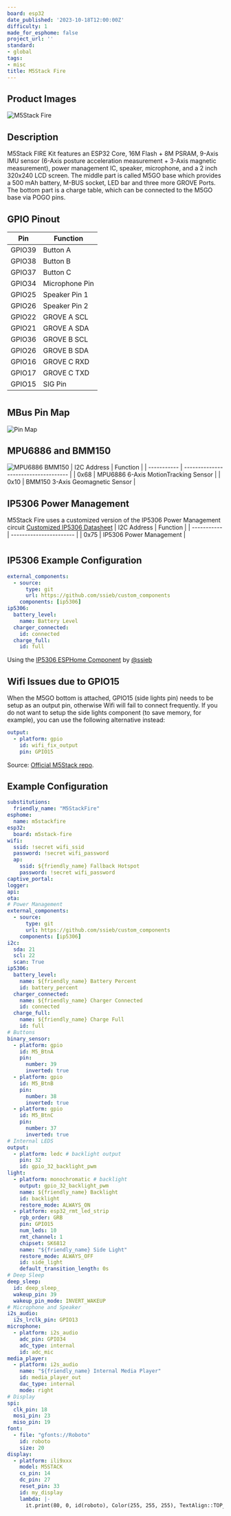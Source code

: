 ```yaml
---
board: esp32
date_published: '2023-10-18T12:00:00Z'
difficulty: 1
made_for_esphome: false
project_url: ''
standard:
- global
tags:
- misc
title: M5Stack Fire
---
```


## Product Images

![M5Stack Fire](M5StackFire.webp "M5Stack Fire")

## Description

M5Stack FIRE Kit features an ESP32 Core, 16M Flash + 8M PSRAM, 9-Axis IMU sensor (6-Axis posture acceleration measurement + 3-Axis magnetic measurement), power management IC, speaker, microphone, and a 2 inch 320x240 LCD screen. The middle part is called M5GO base which provides a 500 mAh battery, M-BUS socket, LED bar and three more GROVE Ports. The bottom part is a charge table, which can be connected to the M5GO base via POGO pins.

## GPIO Pinout

|  Pin   | Function       |
| ------ | -------------- |
| GPIO39 | Button A       |
| GPIO38 | Button B       |
| GPIO37 | Button C       |
| GPIO34 | Microphone Pin |
| GPIO25 | Speaker Pin 1  |
| GPIO26 | Speaker Pin 2  |
| GPIO22 | GROVE A SCL    |
| GPIO21 | GROVE A SDA    |
| GPIO36 | GROVE B SCL    |
| GPIO26 | GROVE B SDA    |
| GPIO16 | GROVE C RXD    |
| GPIO17 | GROVE C TXD    |
| GPIO15 | SIG Pin        |
#

## MBus Pin Map

![Pin Map](core1_mbus.webp "M5Stack Pin Map")

## MPU6886 and BMM150

![MPU6886 BMM150](MPU6886_BMM150.webp "MPU6886 BMM150")
| I2C Address | Function                             |
| ----------- | ------------------------------------ |
| 0x68        | MPU6886 6-Axis MotionTracking Sensor |
| 0x10        | BMM150 3-Axis Geomagnetic Sensor     |

## IP5306 Power Management

M5Stack Fire uses a customized version of the IP5306 Power Management circuit
[Customized IP5306 Datasheet]("https://github.com/m5stack/M5-Schematic/blob/master/Core/IIC_IP5306_REG_V1.4.pdf")
| I2C Address | Function                |
| ----------- | ----------------------- |
| 0x75        | IP5306 Power Management |
#

## IP5306 Example Configuration

```yml
external_components:
  - source:
      type: git
      url: https://github.com/ssieb/custom_components
    components: [ip5306]
ip5306:
  battery_level:
    name: Battery Level
  charger_connected:
    id: connected
  charge_full:
    id: full
```
Using the [IP5306 ESPHome Component]("https://github.com/ssieb/custom_components/tree/master/components/ip5306") by [@ssieb]("https://github.com/ssieb")

## Wifi Issues due to GPIO15

When the M5GO bottom is attached, GPIO15 (side lights pin) needs to be setup as an output pin, otherwise Wifi will fail to connect frequently. If you do not want to setup the side lights component (to save memory, for example), you can use the following alternative instead:
```yml
output:
  - platform: gpio
    id: wifi_fix_output
    pin: GPIO15
```
Source: [Official M5Stack repo](https://github.com/m5stack/M5Unified/blob/d26d2415f409b664631ff066ceeaffd6a753a4ff/src/M5Unified.cpp#L499).

## Example Configuration

```yml
substitutions:
  friendly_name: "M5StackFire"
esphome:
  name: m5stackfire
esp32:
  board: m5stack-fire
wifi:
  ssid: !secret wifi_ssid
  password: !secret wifi_password
  ap:
    ssid: ${friendly_name} Fallback Hotspot
    password: !secret wifi_password
captive_portal:
logger:
api:
ota:
# Power Management
external_components:
  - source:
      type: git
      url: https://github.com/ssieb/custom_components
    components: [ip5306]
i2c:
  sda: 21
  scl: 22
  scan: True
ip5306:
  battery_level:
    name: ${friendly_name} Battery Percent
    id: battery_percent
  charger_connected:
    name: ${friendly_name} Charger Connected
    id: connected
  charge_full:
    name: ${friendly_name} Charge Full
    id: full
# Buttons
binary_sensor:
  - platform: gpio
    id: M5_BtnA
    pin:
      number: 39
      inverted: true
  - platform: gpio
    id: M5_BtnB
    pin:
      number: 38
      inverted: true
  - platform: gpio
    id: M5_BtnC
    pin:
      number: 37
      inverted: true
# Internal LEDS
output:
  - platform: ledc # backlight output
    pin: 32
    id: gpio_32_backlight_pwm
light:
  - platform: monochromatic # backlight
    output: gpio_32_backlight_pwm
    name: ${friendly_name} Backlight
    id: backlight
    restore_mode: ALWAYS_ON
  - platform: esp32_rmt_led_strip
    rgb_order: GRB
    pin: GPIO15
    num_leds: 10
    rmt_channel: 1
    chipset: SK6812
    name: "${friendly_name} Side Light"
    restore_mode: ALWAYS_OFF
    id: side_light
    default_transition_length: 0s
# Deep Sleep
deep_sleep:
  id: deep_sleep_
  wakeup_pin: 39
  wakeup_pin_mode: INVERT_WAKEUP
# Microphone and Speaker
i2s_audio:
  i2s_lrclk_pin: GPIO13
microphone:
  - platform: i2s_audio
    adc_pin: GPIO34
    adc_type: internal
    id: adc_mic
media_player:
  - platform: i2s_audio
    name: "${friendly_name} Internal Media Player"
    id: media_player_out
    dac_type: internal
    mode: right
# Display
spi:
  clk_pin: 18
  mosi_pin: 23
  miso_pin: 19
font:
  - file: "gfonts://Roboto"
    id: roboto
    size: 20
display:
  - platform: ili9xxx
    model: M5STACK
    cs_pin: 14
    dc_pin: 27
    reset_pin: 33
    id: my_display
    lambda: |-
      it.print(80, 0, id(roboto), Color(255, 255, 255), TextAlign::TOP_CENTER, "M5Stack Fire Test");
```